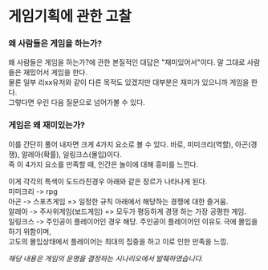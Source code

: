# 게임기획에 관한 고찰


### 왜 사람들은 게임을 하는가?
왜 사람들은 게임을 하는가?에 관한 본질적인 대답은 "재미있어서"이다. 말 그대로 사람들은 재밌어서 게임을 한다.   
물론 일부 리xx유저와 같이 다른 목적도 있겠지만 대부분은 재미가 있으니까 게임을 한다.   
그렇다면 우린 다음 질문으로 넘어가볼 수 있다.   

### 게임은 왜 재미있는가?   
이를 간단히 풀어 내자면 크게 4가지 요소로 볼 수 있다. 바로, 미미크리(역할), 아곤(경쟁), 알레아(확률), 일링크스(몰입)이다.    
즉 이 4가지 요소를 만족할 때, 인간은 놀이에 대해 흥미를 느낀다.   

이게 각각의 특색이 도드라진경우 아래와 같은 장르가 나타나게 된다.   
미미크리 -> rpg   
아곤 -> 스포츠게임 => 일정한 규칙 아래에서 해당하는 경쟁에 대한 즐거움.   
알레아 -> 주사위게임(보드게임) => 모두가 평등하게 경쟁 하는 가장 공평한 게임.   
일링크스 -> 주인공이 플레이어인 경우 해당. 주인공이 플레이어인 이유도 극에 몰입을 하기 위함이며,   
고도의 몰입상태에서 플레이어는 최대의 집중을 하고 이로 인한 만족을 느낌.   



*해당 내용은 게임의 운명을 결정하는 시나리오에서 발췌하였습니다.*

